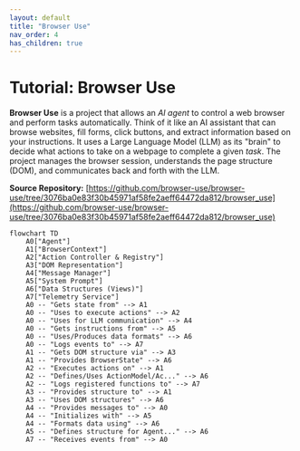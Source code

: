 ```yaml
---
layout: default
title: "Browser Use"
nav_order: 4
has_children: true
---
```


# Tutorial: Browser Use

**Browser Use** is a project that allows an *AI agent* to control a web browser and perform tasks automatically.
Think of it like an AI assistant that can browse websites, fill forms, click buttons, and extract information based on your instructions. It uses a Large Language Model (LLM) as its "brain" to decide what actions to take on a webpage to complete a given *task*. The project manages the browser session, understands the page structure (DOM), and communicates back and forth with the LLM.


**Source Repository:** [https://github.com/browser-use/browser-use/tree/3076ba0e83f30b45971af58fe2aeff64472da812/browser_use](https://github.com/browser-use/browser-use/tree/3076ba0e83f30b45971af58fe2aeff64472da812/browser_use)

```mermaid
flowchart TD
    A0["Agent"]
    A1["BrowserContext"]
    A2["Action Controller & Registry"]
    A3["DOM Representation"]
    A4["Message Manager"]
    A5["System Prompt"]
    A6["Data Structures (Views)"]
    A7["Telemetry Service"]
    A0 -- "Gets state from" --> A1
    A0 -- "Uses to execute actions" --> A2
    A0 -- "Uses for LLM communication" --> A4
    A0 -- "Gets instructions from" --> A5
    A0 -- "Uses/Produces data formats" --> A6
    A0 -- "Logs events to" --> A7
    A1 -- "Gets DOM structure via" --> A3
    A1 -- "Provides BrowserState" --> A6
    A2 -- "Executes actions on" --> A1
    A2 -- "Defines/Uses ActionModel/Ac..." --> A6
    A2 -- "Logs registered functions to" --> A7
    A3 -- "Provides structure to" --> A1
    A3 -- "Uses DOM structures" --> A6
    A4 -- "Provides messages to" --> A0
    A4 -- "Initializes with" --> A5
    A4 -- "Formats data using" --> A6
    A5 -- "Defines structure for Agent..." --> A6
    A7 -- "Receives events from" --> A0
```
